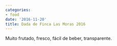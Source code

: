```yaml
---
categories:
- food
date: '2016-11-20'
title: Dada de Finca Las Moras 2016
---
```


Muito frutado, fresco, fácil de beber, transparente.